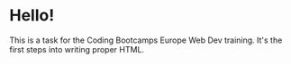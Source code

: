 # Hello!

This is a task for the Coding Bootcamps Europe Web Dev training. It's the first steps into writing proper HTML.
